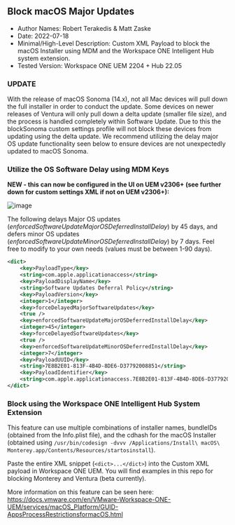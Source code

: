 ## Block macOS Major Updates

* Author Names:  Robert Terakedis & Matt Zaske
* Date:  2022-07-18
* Minimal/High-Level Description:    Custom XML Payload to block the macOS Installer using MDM and the Workspace ONE Intelligent Hub system extension. 
* Tested Version:   Workspace ONE UEM 2204 + Hub 22.05

### UPDATE

With the release of macOS Sonoma (14.x), not all Mac devices will pull down the full installer in order to conduct the update. Some devices on newer releases of Ventura will only pull down a delta update (smaller file size), and the process is handled completely within Software Update. Due to this the blockSonoma custom settings profile will not block these devices from updating using the delta update. We recommend utilizing the delay major OS update functionality seen below to ensure devices are not unexpectedly updated to macOS Sonoma. 

### Utilize the OS Software Delay using MDM Keys

**NEW - this can now be configured in the UI on UEM v2306+ (see further down for custom settings XML if not on UEM v2306+):**

![image](https://github.com/mzaske3/euc-samples/assets/63124926/0040f665-96b5-4756-91d8-8bfa90ceb87b)


The following delays Major OS updates (*enforcedSoftwareUpdateMajorOSDeferredInstallDelay*) by 45 days, and defers minor OS updates (*enforcedSoftwareUpdateMinorOSDeferredInstallDelay*) by 7 days.  Feel free to modify to your own needs (values must be between 1-90 days).

```XML
<dict>
    <key>PayloadType</key>
    <string>com.apple.applicationaccess</string>
    <key>PayloadDisplayName</key>
    <string>Software Updates Deferral Policy</string>
    <key>PayloadVersion</key>
    <integer>1</integer>
    <key>forceDelayedMajorSoftwareUpdates</key>
    <true />
    <key>enforcedSoftwareUpdateMajorOSDeferredInstallDelay</key>
    <integer>45</integer>
    <key>forceDelayedSoftwareUpdates</key>
    <true />
    <key>enforcedSoftwareUpdateMinorOSDeferredInstallDelay</key>
    <integer>7</integer>
    <key>PayloadUUID</key>
    <string>7E8B2E01-813F-4B4D-8DE6-D37792008851</string>
    <key>PayloadIdentifier</key>
    <string>com.apple.applicationaccess.7E8B2E01-813F-4B4D-8DE6-D37792008851</string>
</dict>
```

### Block using the Workspace ONE Intelligent Hub System Extension

This feature can use multiple combinations of installer names, bundleIDs (obtained from the Info.plist file), and the cdhash for the macOS Installer (obtained using `/usr/bin/codesign -dvvv /Applications/Install\ macOS\ Monterey.app/Contents/Resources/startosinstall`).

Paste the entire XML snippet (`<dict>...</dict>`) into the Custom XML payload in Workspace ONE UEM. You will find examples in this repo for blocking Monterey and Ventura (beta currently). 

More information on this feature can be seen here: https://docs.vmware.com/en/VMware-Workspace-ONE-UEM/services/macOS_Platform/GUID-AppsProcessRestrictionsformacOS.html

